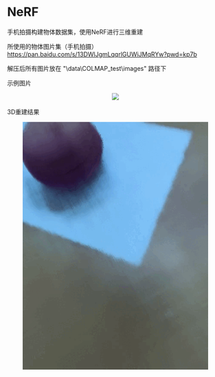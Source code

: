 # NeRF
手机拍摄构建物体数据集，使用NeRF进行三维重建

所使用的物体图片集（手机拍摄）   https://pan.baidu.com/s/13DWlJgmLqqrlGUWiJMqRYw?pwd=kp7b

解压后所有图片放在 "\data\COLMAP_test\images\" 路径下   

示例图片
<p align="center">
  <img src="resources/1.png" />
</p>

3D重建结果
<p align="center">
  <img src="resources/COLMAP_test_spiral_001000_rgb.gif" />
</p>


